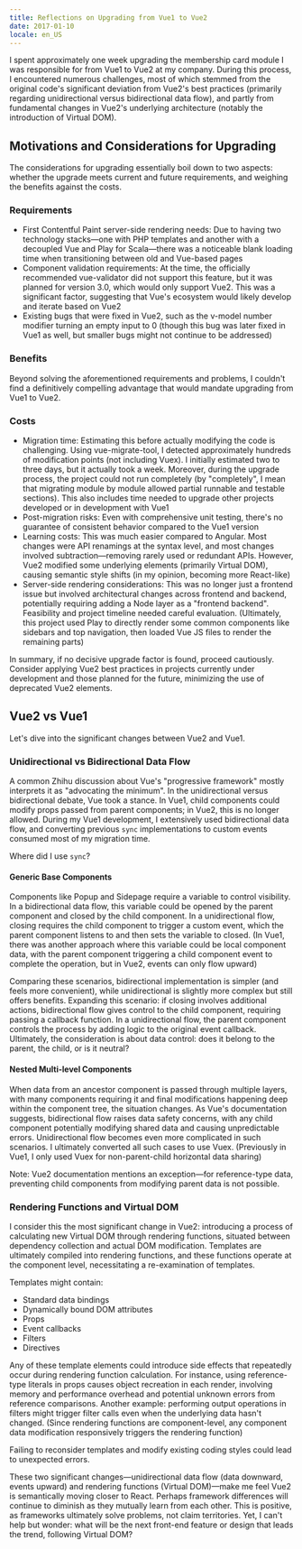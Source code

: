 ```yaml
---
title: Reflections on Upgrading from Vue1 to Vue2
date: 2017-01-10
locale: en_US
---
```


I spent approximately one week upgrading the membership card module I was responsible for from Vue1 to Vue2 at my company. During this process, I encountered numerous challenges, most of which stemmed from the original code's significant deviation from Vue2's best practices (primarily regarding unidirectional versus bidirectional data flow), and partly from fundamental changes in Vue2's underlying architecture (notably the introduction of Virtual DOM).

## Motivations and Considerations for Upgrading

The considerations for upgrading essentially boil down to two aspects: whether the upgrade meets current and future requirements, and weighing the benefits against the costs.

### Requirements

* First Contentful Paint server-side rendering needs: Due to having two technology stacks—one with PHP templates and another with a decoupled Vue and Play for Scala—there was a noticeable blank loading time when transitioning between old and Vue-based pages
* Component validation requirements: At the time, the officially recommended vue-validator did not support this feature, but it was planned for version 3.0, which would only support Vue2. This was a significant factor, suggesting that Vue's ecosystem would likely develop and iterate based on Vue2
* Existing bugs that were fixed in Vue2, such as the v-model number modifier turning an empty input to 0 (though this bug was later fixed in Vue1 as well, but smaller bugs might not continue to be addressed)

### Benefits

Beyond solving the aforementioned requirements and problems, I couldn't find a definitively compelling advantage that would mandate upgrading from Vue1 to Vue2.

### Costs

* Migration time: Estimating this before actually modifying the code is challenging. Using vue-migrate-tool, I detected approximately hundreds of modification points (not including Vuex). I initially estimated two to three days, but it actually took a week. Moreover, during the upgrade process, the project could not run completely (by "completely", I mean that migrating module by module allowed partial runnable and testable sections). This also includes time needed to upgrade other projects developed or in development with Vue1
* Post-migration risks: Even with comprehensive unit testing, there's no guarantee of consistent behavior compared to the Vue1 version
* Learning costs: This was much easier compared to Angular. Most changes were API renamings at the syntax level, and most changes involved subtraction—removing rarely used or redundant APIs. However, Vue2 modified some underlying elements (primarily Virtual DOM), causing semantic style shifts (in my opinion, becoming more React-like)
* Server-side rendering considerations: This was no longer just a frontend issue but involved architectural changes across frontend and backend, potentially requiring adding a Node layer as a "frontend backend". Feasibility and project timeline needed careful evaluation. (Ultimately, this project used Play to directly render some common components like sidebars and top navigation, then loaded Vue JS files to render the remaining parts)

In summary, if no decisive upgrade factor is found, proceed cautiously. Consider applying Vue2 best practices in projects currently under development and those planned for the future, minimizing the use of deprecated Vue2 elements.

## Vue2 vs Vue1

Let's dive into the significant changes between Vue2 and Vue1.

### Unidirectional vs Bidirectional Data Flow

A common Zhihu discussion about Vue's "progressive framework" mostly interprets it as "advocating the minimum". In the unidirectional versus bidirectional debate, Vue took a stance. In Vue1, child components could modify props passed from parent components; in Vue2, this is no longer allowed. During my Vue1 development, I extensively used bidirectional data flow, and converting previous `sync` implementations to custom events consumed most of my migration time.

Where did I use `sync`?

#### Generic Base Components

Components like Popup and Sidepage require a variable to control visibility. In a bidirectional data flow, this variable could be opened by the parent component and closed by the child component. In a unidirectional flow, closing requires the child component to trigger a custom event, which the parent component listens to and then sets the variable to closed. (In Vue1, there was another approach where this variable could be local component data, with the parent component triggering a child component event to complete the operation, but in Vue2, events can only flow upward)

Comparing these scenarios, bidirectional implementation is simpler (and feels more convenient), while unidirectional is slightly more complex but still offers benefits. Expanding this scenario: if closing involves additional actions, bidirectional flow gives control to the child component, requiring passing a callback function. In a unidirectional flow, the parent component controls the process by adding logic to the original event callback. Ultimately, the consideration is about data control: does it belong to the parent, the child, or is it neutral?

#### Nested Multi-level Components

When data from an ancestor component is passed through multiple layers, with many components requiring it and final modifications happening deep within the component tree, the situation changes. As Vue's documentation suggests, bidirectional flow raises data safety concerns, with any child component potentially modifying shared data and causing unpredictable errors. Unidirectional flow becomes even more complicated in such scenarios. I ultimately converted all such cases to use Vuex. (Previously in Vue1, I only used Vuex for non-parent-child horizontal data sharing)

Note: Vue2 documentation mentions an exception—for reference-type data, preventing child components from modifying parent data is not possible.

### Rendering Functions and Virtual DOM

I consider this the most significant change in Vue2: introducing a process of calculating new Virtual DOM through rendering functions, situated between dependency collection and actual DOM modification. Templates are ultimately compiled into rendering functions, and these functions operate at the component level, necessitating a re-examination of templates.

Templates might contain:

- Standard data bindings
- Dynamically bound DOM attributes
- Props
- Event callbacks
- Filters
- Directives

Any of these template elements could introduce side effects that repeatedly occur during rendering function calculation. For instance, using reference-type literals in props causes object recreation in each render, involving memory and performance overhead and potential unknown errors from reference comparisons. Another example: performing output operations in filters might trigger filter calls even when the underlying data hasn't changed. (Since rendering functions are component-level, any component data modification responsively triggers the rendering function)

Failing to reconsider templates and modify existing coding styles could lead to unexpected errors.

These two significant changes—unidirectional data flow (data downward, events upward) and rendering functions (Virtual DOM)—make me feel Vue2 is semantically moving closer to React. Perhaps framework differences will continue to diminish as they mutually learn from each other. This is positive, as frameworks ultimately solve problems, not claim territories. Yet, I can't help but wonder: what will be the next front-end feature or design that leads the trend, following Virtual DOM?

